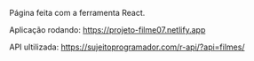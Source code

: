 Página feita com a ferramenta React.
 
Aplicação rodando: https://projeto-filme07.netlify.app


API ultilizada: https://sujeitoprogramador.com/r-api/?api=filmes/
